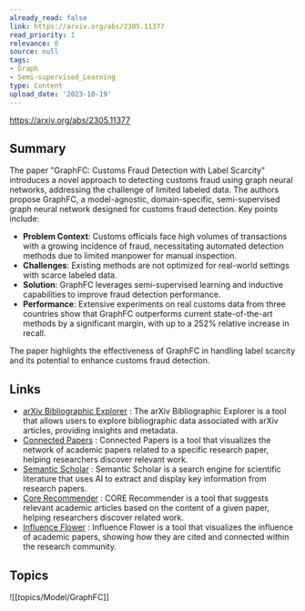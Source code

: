 ```yaml
---
already_read: false
link: https://arxiv.org/abs/2305.11377
read_priority: 1
relevance: 0
source: null
tags:
- Graph
- Semi-supervised_Learning
type: Content
upload_date: '2023-10-19'
---
```


https://arxiv.org/abs/2305.11377
## Summary

The paper "GraphFC: Customs Fraud Detection with Label Scarcity" introduces a novel approach to detecting customs fraud using graph neural networks, addressing the challenge of limited labeled data. The authors propose GraphFC, a model-agnostic, domain-specific, semi-supervised graph neural network designed for customs fraud detection. Key points include:

- **Problem Context**: Customs officials face high volumes of transactions with a growing incidence of fraud, necessitating automated detection methods due to limited manpower for manual inspection.
- **Challenges**: Existing methods are not optimized for real-world settings with scarce labeled data.
- **Solution**: GraphFC leverages semi-supervised learning and inductive capabilities to improve fraud detection performance.
- **Performance**: Extensive experiments on real customs data from three countries show that GraphFC outperforms current state-of-the-art methods by a significant margin, with up to a 252% relative increase in recall.

The paper highlights the effectiveness of GraphFC in handling label scarcity and its potential to enhance customs fraud detection.
## Links

- [arXiv Bibliographic Explorer](https://info.arxiv.org/labs/showcase.html#arxiv-bibliographic-explorer) : The arXiv Bibliographic Explorer is a tool that allows users to explore bibliographic data associated with arXiv articles, providing insights and metadata.
- [Connected Papers](https://www.connectedpapers.com/about) : Connected Papers is a tool that visualizes the network of academic papers related to a specific research paper, helping researchers discover relevant work.
- [Semantic Scholar](https://api.semanticscholar.org/arXiv:2305.11377) : Semantic Scholar is a search engine for scientific literature that uses AI to extract and display key information from research papers.
- [Core Recommender](https://core.ac.uk/services/recommender) : CORE Recommender is a tool that suggests relevant academic articles based on the content of a given paper, helping researchers discover related work.
- [Influence Flower](https://influencemap.cmlab.dev/) : Influence Flower is a tool that visualizes the influence of academic papers, showing how they are cited and connected within the research community.

## Topics

![[topics/Model/GraphFC]]